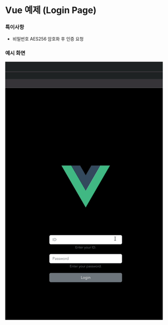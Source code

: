 # Vue 예제 (Login Page)
### 특이사항
- 비밀번호 AES256 암호화 후 인증 요청

### 예시 화면  
![예시](https://github.com/kimheonseung/vue-login/blob/master/screenshot/login.gif)  
